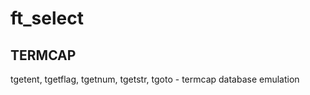 # ft_select
## **TERMCAP** 
tgetent, tgetflag, tgetnum, tgetstr, tgoto - termcap database emulation <br />
